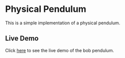 # Physical Pendulum

This is a simple implementation of a physical pendulum.

## Live Demo 

Click [here](https://physical-pendulum.netlify.app) to see the live demo of the bob pendulum.
